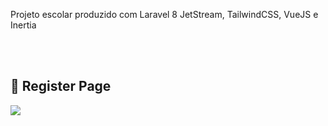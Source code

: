 <p>Projeto escolar produzido com Laravel 8 JetStream, TailwindCSS, VueJS e Inertia</p><br><br>

## 📝 Register Page
<img src='![image](https://user-images.githubusercontent.com/59261158/132297554-2413ab8d-3544-4276-a016-c914b80e1504.png)'>
